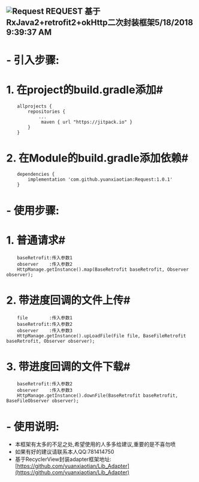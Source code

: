 ![Request](https://timgsa.baidu.com/timg?image&quality=80&size=b9999_10000&sec=1526616733298&di=3d0e5f640dcb007c75d654eee9ee0284&imgtype=0&src=http%3A%2F%2Fi2.hdslb.com%2Fbfs%2Fface%2Fb67919843bdb57d61de63aa4370a864473fce44b.jpg)
REQUEST 
 基于RxJava2+retrofit2+okHttp二次封装框架5/18/2018 9:39:37 AM 
-
# - 引入步骤:  #
# 1.  在project的build.gradle添加#
		allprojects {
    		repositories {
        		...
       			 maven { url "https://jitpack.io" }
    		}
		}
# 2.  在Module的build.gradle添加依赖#
		dependencies {
	        implementation 'com.github.yuanxiaotian:Request:1.0.1'
		}


# - 使用步骤:  #
# 1.  普通请求#
		baseRetrofit:传入参数1
		observer    :传入参数2
		HttpManage.getInstance().map(BaseRetrofit baseRetrofit, Observer observer);
# 2.  带进度回调的文件上传#
		file        :传入参数1
		baseRetrofit:传入参数2
		observer    :传入参数3
		HttpManage.getInstance().upLoadFile(File file, BaseFileRetrofit baseRetrofit, Observer observer);
# 3.  带进度回调的文件下载#
		baseRetrofit:传入参数2
		observer    :传入参数3
		HttpManage.getInstance().downFile(BaseRetrofit baseRetrofit, BaseFileObserver observer);
# - 使用说明:  #
- 本框架有太多的不足之处,希望使用的人多多给建议,重要的是不喜勿喷
- 如果有好的建议请联系本人QQ:781414750
- 基于RecyclerView封装adapter框架地址:[https://github.com/yuanxiaotian/Lib_Adapter](https://github.com/yuanxiaotian/Lib_Adapter)
		




	

			